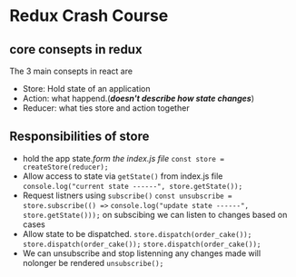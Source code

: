 # Redux Crash Course

## core consepts in redux

The 3 main consepts in react are

- Store: Hold state of an application
- Action: what happend.(**_doesn't describe how state changes_**)
- Reducer: what ties store and action together

## Responsibilities of store

- hold the app state._form the index.js file_
  `const store = createStore(reducer);`
- Allow access to state via `getState()`
  from index.js file
  `console.log("current state ------", store.getState());`
- Request listners using `subscribe()`
  `const unsubscribe = store.subscribe(() =>`
  `console.log("update state ------", store.getState()));`
  on subscibing we can listen to changes based on cases
- Allow state to be dispatched.
  `store.dispatch(order_cake());`
  `store.dispatch(order_cake());`
  `store.dispatch(order_cake());`
- We can unsubscribe and stop listenning any changes made will nolonger be rendered
  `unsubscribe();`

